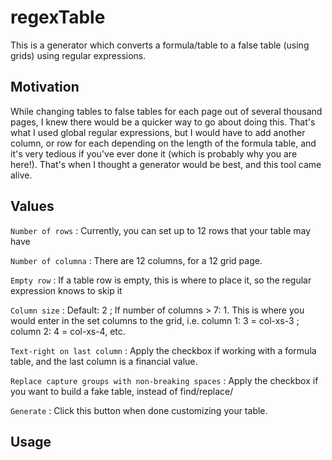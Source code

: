 # regexTable
This is a generator which converts a formula/table to a false table (using grids) using regular expressions.

## Motivation
While changing tables to false tables for each page out of several thousand pages, I knew there would be a quicker way to go about doing this. That's what I used global regular expressions, but I would have to add another column, or row for each depending on the length of the formula table, and it's very tedious if you've ever done it (which is probably why you are here!). That's when I thought a generator would be best, and this tool came alive.

## Values
`Number of rows` : Currently, you can set up to 12 rows that your table may have

`Number of columna` : There are 12 columns, for a 12 grid page.

`Empty row` : If a table row is empty, this is where to place it, so the regular expression knows to skip it

`Column size`  : Default: 2 ; If number of columns > 7: 1. This is where you would enter in the set columns to the grid, i.e. column 1: 3 = col-xs-3 ; column 2: 4 = col-xs-4, etc.

`Text-right on last column` : Apply the checkbox if working with a formula table, and the last column is a financial value.

`Replace capture groups with non-breaking spaces` : Apply the checkbox if you want to build a fake table, instead of find/replace/

`Generate` : Click this button when done customizing your table.

## Usage
